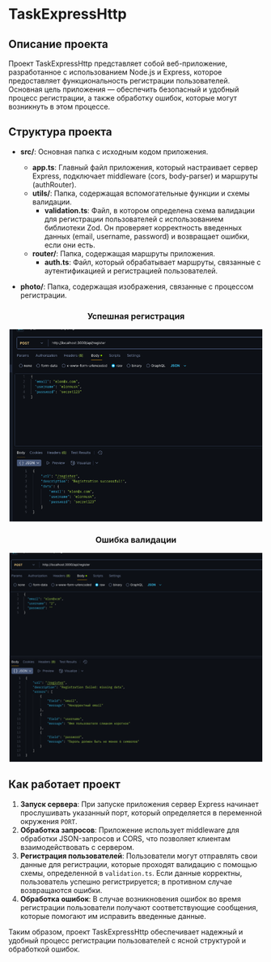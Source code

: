 # TaskExpressHttp

## Описание проекта

Проект TaskExpressHttp представляет собой веб-приложение, разработанное с использованием Node.js и Express, которое предоставляет функциональность регистрации пользователей. Основная цель приложения — обеспечить безопасный и удобный процесс регистрации, а также обработку ошибок, которые могут возникнуть в этом процессе.

## Структура проекта

- **src/**: Основная папка с исходным кодом приложения.
  - **app.ts**: Главный файл приложения, который настраивает сервер Express, подключает middleware (cors, body-parser) и маршруты (authRouter).
  - **utils/**: Папка, содержащая вспомогательные функции и схемы валидации.
    - **validation.ts**: Файл, в котором определена схема валидации для регистрации пользователей с использованием библиотеки Zod. Он проверяет корректность введенных данных (email, username, password) и возвращает ошибки, если они есть.
  - **router/**: Папка, содержащая маршруты приложения.
    - **auth.ts**: Файл, который обрабатывает маршруты, связанные с аутентификацией и регистрацией пользователей.

- **photo/**: Папка, содержащая изображения, связанные с процессом регистрации.
  
<div align="center">
  <h3>Успешная регистрация</h3>
  <img src="./photo/success.png" width="500">
  
  <h3>Ошибка валидации</h3>
  <img src="./photo/error.png" width="500">
</div>



## Как работает проект

1. **Запуск сервера**: При запуске приложения сервер Express начинает прослушивать указанный порт, который определяется в переменной окружения `PORT`.
2. **Обработка запросов**: Приложение использует middleware для обработки JSON-запросов и CORS, что позволяет клиентам взаимодействовать с сервером.
3. **Регистрация пользователей**: Пользователи могут отправлять свои данные для регистрации, которые проходят валидацию с помощью схемы, определенной в `validation.ts`. Если данные корректны, пользователь успешно регистрируется; в противном случае возвращаются ошибки.
4. **Обработка ошибок**: В случае возникновения ошибок во время регистрации пользователи получают соответствующие сообщения, которые помогают им исправить введенные данные.

Таким образом, проект TaskExpressHttp обеспечивает надежный и удобный процесс регистрации пользователей с ясной структурой и обработкой ошибок.
